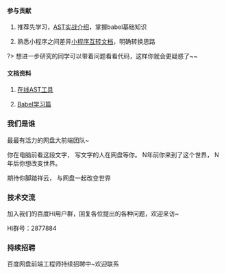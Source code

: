 #### 参与贡献

1. 推荐先学习，[AST实战介绍](https://juejin.im/post/5d0b3218e51d45599e019dd7#heading-22)，掌握babel基础知识

2. 熟悉小程序之间差异[小程序互转文档](https://juejin.im/post/5d70b6e0518825103e545a21)，明确转换思路


?> 想进一步研究的同学可以带着问题看看代码，这样你就会更疑惑了~~

#### 文档资料

1. [在线AST工具](https://astexplorer.net/)

2. [Babel学习篇](https://juejin.im/post/5d0b3218e51d45599e019dd7#heading-22)

### 我们是谁

最最有活力的网盘大前端团队~

你在电脑前看这段文字，
写文字的人在网盘等你。
N年前你来到了这个世界，
N年后你想改变世界。

期待你脚踏祥云，
与网盘一起改变世界

### 技术交流

加入我们的百度Hi用户群，回复各位提出的各种问题，欢迎来访~

Hi群号：2877884

### 持续招聘

百度网盘前端工程师持续招聘中~欢迎联系